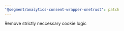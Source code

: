 ```yaml
---
'@segment/analytics-consent-wrapper-onetrust': patch
---
```


Remove strictly neccessary cookie logic
